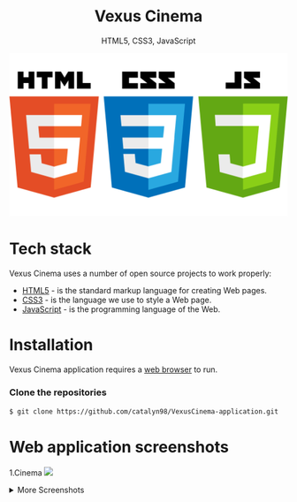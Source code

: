 <h1 align="center">
Vexus Cinema
</h1>
<p align="center">
HTML5, CSS3, JavaScript
</p>

<img src="https://github.com/catalyn98/VexusCinema-application/blob/master/StackTech.png" />

# Tech stack
Vexus Cinema uses a number of open source projects to work properly:
* [HTML5](https://www.w3schools.com/html/) - is the standard markup language for creating Web pages.
* [CSS3](https://www.w3schools.com/css/) - is the language we use to style a Web page.
* [JavaScript](https://www.w3schools.com/js/) - is the programming language of the Web.

# Installation
Vexus Cinema application requires a [web browser](https://en.wikipedia.org/wiki/Web_browser)  to run.

### Clone the repositories
```sh
$ git clone https://github.com/catalyn98/VexusCinema-application.git
```

# Web application screenshots 

1.Cinema
<img src="https://github.com/catalyn98/StreamIT-application/blob/master/Screenshots/1.Cinema.png" />

<details>
  <summary>More Screenshots</summary>
  2.Filme noi
  <img src="https://github.com/catalyn98/StreamIT-application/blob/master/Screenshots/2.Filme%20noi.png" />

  3.Genuri
  <img src="https://github.com/catalyn98/StreamIT-application/blob/master/Screenshots/3.Genuri.png" />

  4.Bilete
  <img src="https://github.com/catalyn98/StreamIT-application/blob/master/Screenshots/Bilete.png" />

  5.Contact
  <img src="https://github.com/catalyn98/StreamIT-application/blob/master/Screenshots/Contact.png" />
</details>

